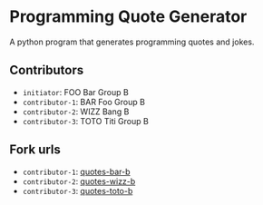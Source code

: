 # Programming Quote Generator

A python program that generates programming quotes and jokes.

## Contributors
- `initiator`: FOO Bar Group B
- `contributor-1`: BAR Foo Group B
- `contributor-2`: WIZZ Bang B 
- `contributor-3`: TOTO Titi Group B 

## Fork urls
- `contributor-1`: [quotes-bar-b](url-1)
- `contributor-2`: [quotes-wizz-b](url-2)
- `contributor-3`: [quotes-toto-b](url-3)
